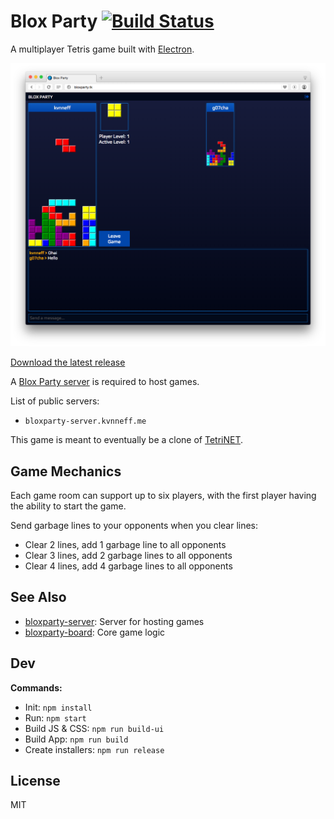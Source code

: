 # Blox Party [![Build Status](https://travis-ci.org/kvnneff/bloxparty.svg?branch=master)](https://travis-ci.org/kvnneff/bloxparty)

A multiplayer Tetris game built with [Electron](http://electron.atom.io/).

![BloxParty](screen_shot.png)

[Download the latest release](https://github.com/kvnneff/bloxparty/releases)

A [Blox Party server](https://github.com/kvnneff/bloxparty-server) is required to host games.

List of public servers:

- `bloxparty-server.kvnneff.me`

This game is meant to eventually be a clone of [TetriNET](http://tetrinet.info/).

## Game Mechanics

Each game room can support up to six players, with the first player having the ability to start the game.

Send garbage lines to your opponents when you clear lines:

* Clear 2 lines, add 1 garbage line to all opponents
* Clear 3 lines, add 2 garbage lines to all opponents
* Clear 4 lines, add 4 garbage lines to all opponents

## See Also

* [bloxparty-server](https://github.com/kvnneff/bloxparty-server): Server for hosting games
* [bloxparty-board](https://github.com/kvnneff/bloxparty-board): Core game logic

## Dev

**Commands:**

* Init: `npm install`
* Run: `npm start`
* Build JS & CSS: `npm run build-ui`
* Build App: `npm run build`
* Create installers: `npm run release`

## License

MIT
